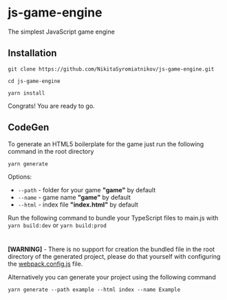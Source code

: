 # js-game-engine
The simplest JavaScript game engine

## Installation
`git clone https://github.com/NikitaSyromiatnikov/js-game-engine.git`

`cd js-game-engine`

`yarn install`

Congrats! You are ready to go.

## CodeGen
To generate an HTML5 boilerplate for the game just run the following command in the root directory

`yarn generate`

Options:
 - `--path` - folder for your game __"game"__ by default
 - `--name` - game name __"game"__ by default
 - `--html` - index file __"index.html"__ by default
 
Run the following command to bundle your TypeScript files to main.js with `yarn build:dev` or `yarn build:prod`

#
__[WARNING]__ - There is no support for creation the bundled file in the root directory of the generated project, please do that yourself with configuring the [webpack.config.js](https://github.com/NikitaSyromiatnikov/js-game-engine/blob/main/webpack.config.js) file.

Alternatively you can generate your project using the following command

`yarn generate --path example --html index --name Example`
